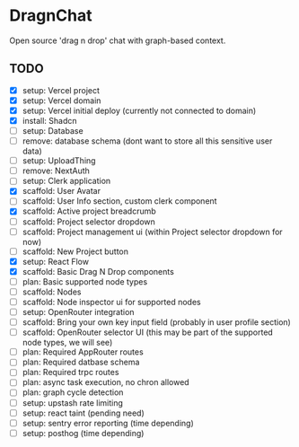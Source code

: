 # DragnChat

Open source 'drag n drop' chat with graph-based context.

## TODO

- [x] setup: Vercel project
- [x] setup: Vercel domain 
- [x] setup: Vercel initial deploy (currently not connected to domain)
- [x] install: Shadcn
- [ ] setup: Database
- [ ] remove: database schema (dont want to store all this sensitive user data)
- [ ] setup: UploadThing
- [ ] remove: NextAuth
- [ ] setup: Clerk application
- [x] scaffold: User Avatar
- [ ] scaffold: User Info section, custom clerk component
- [x] scaffold: Active project breadcrumb
- [ ] scaffold: Project selector dropdown 
- [ ] scaffold: Project management ui (within Project selector dropdown for now)
- [ ] scaffold: New Project button
- [x] setup: React Flow
- [x] scaffold: Basic Drag N Drop components
- [ ] plan: Basic supported node types
- [ ] scaffold: Nodes
- [ ] scaffold: Node inspector ui for supported nodes
- [ ] setup: OpenRouter integration
- [ ] scaffold: Bring your own key input field (probably in user profile section)
- [ ] scaffold: OpenRouter selector UI (this may be part of the supported node types, we will see)
- [ ] plan: Required AppRouter routes
- [ ] plan: Required datbase schema
- [ ] plan: Required trpc routes
- [ ] plan: async task execution, no chron allowed
- [ ] plan: graph cycle detection
- [ ] setup: upstash rate limiting
- [ ] setup: react taint (pending need)
- [ ] setup: sentry error reporting (time depending)
- [ ] setup: posthog (time depending)
